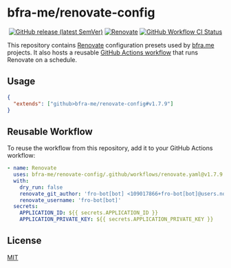 # bfra-me/renovate-config

<div align='center'>

[![GitHub release (latest SemVer)](https://img.shields.io/github/v/release/bfra-me/renovate-config?sort=semver&style=for-the-badge&logo=github&label=release)][release] [![Renovate](https://img.shields.io/badge/dynamic/yaml?url=https%3A%2F%2Fraw.githubusercontent.com%2Fbfra-me%2Frenovate-config%2Fmain%2F.github%2Fworkflows%2Frenovate.yaml&query=%24.env.RENOVATE_VERSION&style=for-the-badge&logo=renovatebot&label=renovate&color=377D9D)][renovate] [![GitHub Workflow CI Status](https://img.shields.io/github/actions/workflow/status/bfra-me/renovate-config/ci.yaml?branch=main&style=for-the-badge&logo=github%20actions&logoColor=white&label=ci)][ci-workflow]

</div>

[release]: https://github.com/bfra-me/renovate-config/releases 'GitHub release'
[renovate]: https://github.com/renovatebot/renovate/releases/tag/35.159.3 'Renovate release'
[ci-workflow]: https://github.com/bfra-me/renovate-config/actions?query=workflow%3Aci 'Search GitHub Actions for CI workflow runs'

This repository contains [Renovate](https://renovatebot.com/) configuration presets used by [bfra.me](https://bfra.me) projects. It also hosts a reusable [GitHub Actions workflow](.github/workflows/renovate.yaml) that runs Renovate on a schedule.

## Usage

```json
{
  "extends": ["github>bfra-me/renovate-config#v1.7.9"]
}
```

## Reusable Workflow

To reuse the workflow from this repository, add it to your GitHub Actions workflow:

```yaml
- name: Renovate
  uses: bfra-me/renovate-config/.github/workflows/renovate.yaml@v1.7.9
  with:
    dry_run: false
    renovate_git_author: 'fro-bot[bot] <109017866+fro-bot[bot]@users.noreply.github.com>'
    renovate_username: 'fro-bot[bot]'
  secrets:
    APPLICATION_ID: ${{ secrets.APPLICATION_ID }}
    APPLICATION_PRIVATE_KEY: ${{ secrets.APPLICATION_PRIVATE_KEY }}
```

## License

[MIT](LICENSE.md)

